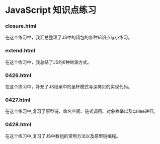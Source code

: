 # JavaScript 知识点练习

### closure.html

在这个练习中，我汇总整理了JS中的闭包的各种知识点与小练习。

### extend.html

在这个练习中，我总结了JS的6种继承方式。

### 0426.html

在这个练习中，补充了JS继承中的圣杯模式与深拷贝的实现代码。

### 0427.html

在这个练习中,复习了原型链、命名空间、链式调用、对象枚举以及callee递归。

### 0428.html

在这个练习中,复习了JS中数组的常用方法以及原型链编程。